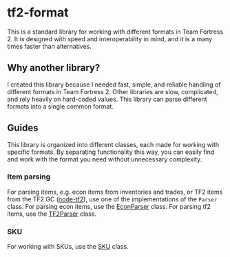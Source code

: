 # tf2-format

This is a standard library for working with different formats in Team Fortress 2. It is designed with speed and interoperability in mind, and it is a many times faster than alternatives.

## Why another library?

I created this library because I needed fast, simple, and reliable handling of different formats in Team Fortress 2. Other libraries are slow, complicated, and rely heavily on hard-coded values. This library can parse different formats into a single common format.

## Guides

This library is organized into different classes, each made for working with specific formats. By separating functionality this way, you can easily find and work with the format you need without unnecessary complexity.

### Item parsing

For parsing items, e.g. econ items from inventories and trades, or TF2 items from the TF2 GC ([node-tf2](https://github.com/DoctorMckay/node-tf2)), use one of the implementations of the `Parser` class. For parsing econ items, use the [EconParser](./src/lib/parsing/econ) class. For parsing tf2 items, use the [TF2Parser](./src/lib/parsing/tf2) class.

### SKU

For working with SKUs, use the [SKU](./src/lib/sku) class.
